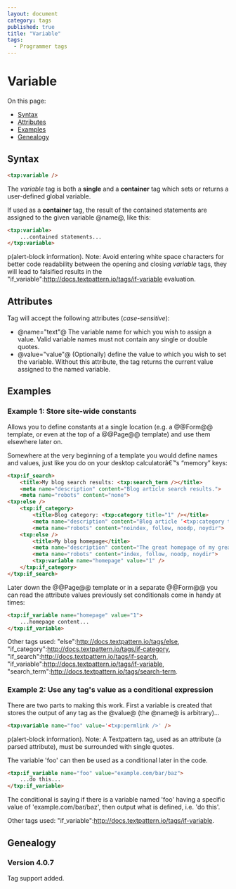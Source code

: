 ```yaml
---
layout: document
category: tags
published: true
title: "Variable"
tags:
  - Programmer tags
---
```


# Variable

On this page:

* [Syntax](#user-content-syntax)
* [Attributes](#user-content-attributes)
* [Examples](#user-content-examples)
* [Genealogy](#user-content-genealogy)

## Syntax

```html
<txp:variable />
```

The *variable* tag is both a __single__ and a __container__ tag which sets or returns a user-defined global variable.

If used as a __container__ tag, the result of the contained statements are assigned to the given variable @name@, like this:

```html
<txp:variable>
    ...contained statements...
</txp:variable>
```

p(alert-block information). Note: Avoid entering white space characters for better code readability between the opening and closing _variable_ tags, they will lead to falsified results in the "if_variable":http://docs.textpattern.io/tags/if-variable evaluation.

## Attributes

Tag will accept the following attributes (*case-sensitive*):

* @name="text"@
The variable name for which you wish to assign a value. Valid variable names must not contain any single or double quotes.
* @value="value"@
(Optionally) define the value to which you wish to set the variable. Without this attribute, the tag returns the current value assigned to the named variable.

## Examples

### Example 1: Store site-wide constants

Allows you to define constants at a single location (e.g. a @@Form@@ template, or even at the top of a @@Page@@ template) and use them elsewhere later on.

Somewhere at the very beginning of a template you would define names and values, just like you do on your desktop calculatorâ€™s “memory” keys:

```html
<txp:if_search>
    <title>My blog search results: <txp:search_term /></title>
    <meta name="description" content="Blog article search results.">
    <meta name="robots" content="none">
<txp:else />
    <txp:if_category>
        <title>Blog category: <txp:category title="1" /></title>
        <meta name="description" content="Blog article ‘<txp:category title="1" />’ category archive.">
        <meta name="robots" content="noindex, follow, noodp, noydir">
    <txp:else />
        <title>My blog homepage</title>
        <meta name="description" content="The great homepage of my great blog.">
        <meta name="robots" content="index, follow, noodp, noydir">
        <txp:variable name="homepage" value="1" />
    </txp:if_category>
</txp:if_search>
```

Later down the @@Page@@ template or in a separate @@Form@@ you can read the attribute values previously set conditionals come in handy at times:

```html
<txp:if_variable name="homepage" value="1">
    ...homepage content...
</txp:if_variable>
```

Other tags used: "else":http://docs.textpattern.io/tags/else, "if_category":http://docs.textpattern.io/tags/if-category, "if_search":http://docs.textpattern.io/tags/if-search, "if_variable":http://docs.textpattern.io/tags/if-variable, "search_term":http://docs.textpattern.io/tags/search-term.

### Example 2: Use any tag's value as a conditional expression

There are two parts to making this work. First a variable is created that stores the output of any tag as the @value@ (the @name@ is arbitrary)...

```html
<txp:variable name="foo" value='<txp:permlink />' />
```

p(alert-block information). Note: A Textpattern tag, used as an attribute (a parsed attribute), must be surrounded with single quotes.

The variable 'foo' can then be used as a conditional later in the code.

```html
<txp:if_variable name="foo" value="example.com/bar/baz">
    ...do this...
</txp:if_variable>
```

The conditional is saying if there is a variable named 'foo' having a specific value of 'example.com/bar/baz', then output what is defined, i.e. 'do this'.

Other tags used: "if_variable":http://docs.textpattern.io/tags/if-variable.

## Genealogy

### Version 4.0.7

Tag support added.
